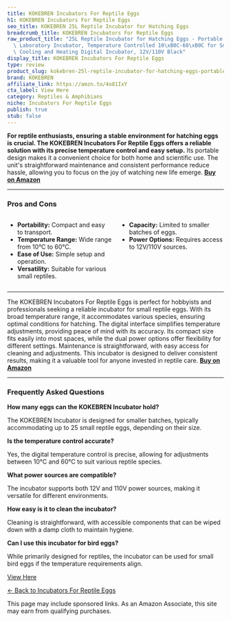```yaml
---
title: KOKEBREN Incubators For Reptile Eggs
h1: KOKEBREN Incubators For Reptile Eggs
seo_title: KOKEBREN 25L Reptile Incubator for Hatching Eggs
breadcrumb_title: KOKEBREN Incubators For Reptile Eggs
raw_product_title: "25L Reptile Incubator for Hatching Eggs - Portable Scientific\
  \ Laboratory Incubator, Temperature Controlled 10\xB0C-60\xB0C for Small Reptiles,\
  \ Cooling and Heating Digital Incubator, 12V/110V Black"
display_title: KOKEBREN Incubators For Reptile Eggs
type: review
product_slug: kokebren-25l-reptile-incubator-for-hatching-eggs-portable-scientific-la-82cd0a0c
brand: KOKEBREN
affiliate_link: https://amzn.to/4o81IxY
cta_label: View Here
category: Reptiles & Amphibians
niche: Incubators For Reptile Eggs
publish: true
stub: false
---
```


<div id="intro" class="full-width">
  <p><strong>For reptile enthusiasts, ensuring a stable environment for hatching eggs is crucial. The KOKEBREN Incubators For Reptile Eggs offers a reliable solution with its precise temperature control and easy setup.</strong> Its portable design makes it a convenient choice for both home and scientific use. The unit's straightforward maintenance and consistent performance reduce hassle, allowing you to focus on the joy of watching new life emerge. <a href="https://amzn.to/4o81IxY" rel="nofollow sponsored noopener" target="_blank"><strong>Buy on Amazon</strong></a></p>
</div>

<hr />
<h3 id="pros-cons">Pros and Cons</h3>
<div class="pc-grid" style="display:grid;grid-template-columns:1fr 1fr;gap:16px;">
  <ul>
    <li><strong>Portability:</strong> Compact and easy to transport.</li>
    <li><strong>Temperature Range:</strong> Wide range from 10°C to 60°C.</li>
    <li><strong>Ease of Use:</strong> Simple setup and operation.</li>
    <li><strong>Versatility:</strong> Suitable for various small reptiles.</li>
  </ul>
  <ul>
    <li><strong>Capacity:</strong> Limited to smaller batches of eggs.</li>
    <li><strong>Power Options:</strong> Requires access to 12V/110V sources.</li>
  </ul>
</div>
<hr />

<div class="full-width">
  <p>The KOKEBREN Incubators For Reptile Eggs is perfect for hobbyists and professionals seeking a reliable incubator for small reptile eggs. With its broad temperature range, it accommodates various species, ensuring optimal conditions for hatching. The digital interface simplifies temperature adjustments, providing peace of mind with its accuracy. Its compact size fits easily into most spaces, while the dual power options offer flexibility for different settings. Maintenance is straightforward, with easy access for cleaning and adjustments. This incubator is designed to deliver consistent results, making it a valuable tool for anyone invested in reptile care. <a href="https://amzn.to/4o81IxY" rel="nofollow sponsored noopener" target="_blank"><strong>Buy on Amazon</strong></a></p>
</div>

<hr />
<h3 id="faqs">Frequently Asked Questions</h3>

<p><strong>How many eggs can the KOKEBREN Incubator hold?</strong></p>
<p>The KOKEBREN Incubator is designed for smaller batches, typically accommodating up to 25 small reptile eggs, depending on their size.</p>

<p><strong>Is the temperature control accurate?</strong></p>
<p>Yes, the digital temperature control is precise, allowing for adjustments between 10°C and 60°C to suit various reptile species.</p>

<p><strong>What power sources are compatible?</strong></p>
<p>The incubator supports both 12V and 110V power sources, making it versatile for different environments.</p>

<p><strong>How easy is it to clean the incubator?</strong></p>
<p>Cleaning is straightforward, with accessible components that can be wiped down with a damp cloth to maintain hygiene.</p>

<p><strong>Can I use this incubator for bird eggs?</strong></p>
<p>While primarily designed for reptiles, the incubator can be used for small bird eggs if the temperature requirements align.</p>
<p><a class="btn" href="https://amzn.to/4o81IxY" target="_blank" rel="nofollow sponsored noopener">View Here</a></p>
<p><a href="/roundups/reptiles-amphibians/incubators-for-reptile-eggs/">← Back to Incubators For Reptile Eggs</a></p>
<aside class="disclosure">This page may include sponsored links. As an Amazon Associate, this site may earn from qualifying purchases.</aside>
